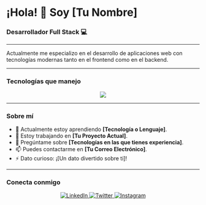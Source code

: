 <!-- Encabezado -->
# ¡Hola! 👋 Soy [Tu Nombre]

### Desarrollador Full Stack 💻

---

<!-- Introducción breve -->
Actualmente me especializo en el desarrollo de aplicaciones web con tecnologías modernas tanto en el frontend como en el backend.

---

### Tecnologías que manejo

<p align="center">
  <img src="https://skillicons.dev/icons?i=html,css,js,ts,angular,nodejs,mysql,mongodb,git,github" />
</p>

---

### Sobre mí

- 🌱 Actualmente estoy aprendiendo **[Tecnología o Lenguaje]**.
- 🔭 Estoy trabajando en **[Tu Proyecto Actual]**.
- 💬 Pregúntame sobre **[Tecnologías en las que tienes experiencia]**.
- 📫 Puedes contactarme en **[Tu Correo Electrónico]**.
- ⚡ Dato curioso: ¡[Un dato divertido sobre ti]!

---

### Conecta conmigo

<p align="center">
  <a href="https://www.linkedin.com/in/[tu-usuario-linkedin]" target="_blank">
    <img src="https://img.icons8.com/color/48/000000/linkedin.png" alt="LinkedIn"/>
  </a>
  <a href="https://twitter.com/[tu-usuario-twitter]" target="_blank">
    <img src="https://img.icons8.com/color/48/000000/twitter.png" alt="Twitter"/>
  </a>
  <a href="https://www.instagram.com/[tu-usuario-instagram]" target="_blank">
    <img src="https://img.icons8.com/color/48/000000/instagram-new.png" alt="Instagram"/>
  </a>
</p>

